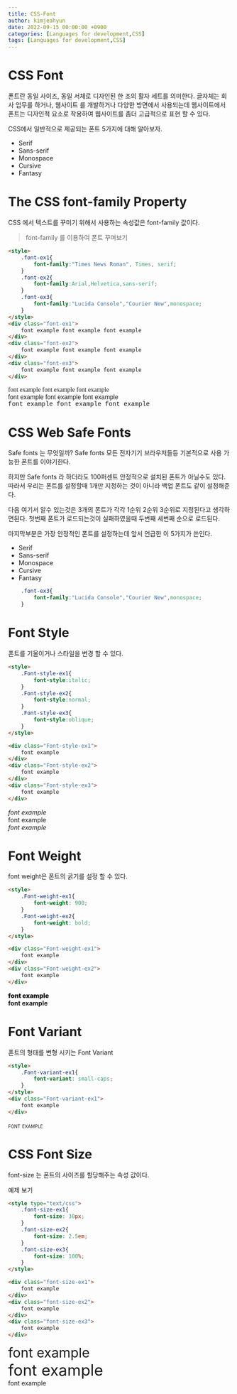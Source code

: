 ```yaml
---
title: CSS-Font
author: kimjeahyun
date: 2022-09-15 00:00:00 +0900
categories: [Languages for development,CSS]
tags: [Languages for development,CSS]
---
```


<style>
	.font-ex1{
		font-family:"Times News Roman", Times, serif;
	}
	.font-ex2{
		font-family:Arial,Helvetica,sans-serif;
	}
	.font-ex3{
		font-family:"Lucida Console","Courier New",monospace;
	}
</style>

# CSS Font 

폰트란 동일 사이즈, 동일 서체로 디자인된 한 조의 활자 세트를 의미한다.
글자체는 회사 업무를 하거나, 웹사이트 를 개발하거나 다양한 방면에서 사용되는데 
웹사이트에서 폰트는 디자인적 요소로 작용하여 웹사이트를 좀더 고급적으로 표현 할 수 있다. 

CSS에서 일반적으로 제공되는 폰트 5가지에 대해 알아보자.

-	Serif
-	Sans-serif
-	Monospace
-	Cursive
-	Fantasy


# The CSS font-family Property

CSS 에서 텍스트를 꾸미기 위해서 사용하는 속성값은 font-family 값이다.

> font-family 를 이용하여 폰트 꾸며보기


```html
<style>
	.font-ex1{
		font-family:"Times News Roman", Times, serif;
	}
	.font-ex2{
		font-family:Arial,Helvetica,sans-serif;
	}
	.font-ex3{
		font-family:"Lucida Console","Courier New",monospace;
	}
</style>
<div class="font-ex1">
	font example font example font example
</div>
<div class="font-ex2">
	font example font example font example
</div>
<div class="font-ex3">
	font example font example font example
</div>
```

<div class="font-ex1">
	font example font example font example
</div>
<div class="font-ex2">
	font example font example font example
</div>
<div class="font-ex3">
	font example font example font example
</div>

# CSS Web Safe Fonts

Safe fonts 는 무엇일까? 
Safe fonts 모든 전자기기 브라우저들등 기본적으로 사용 가능한 폰트를 이야기한다.

하지만 Safe fonts 라 하더라도 100퍼센트 안정적으로 설치된 폰트가 아닐수도 있다.
따라서 우리는 폰트를 설정할때 1개만 지정하는 것이 아니라 백업 폰트도 같이 설정해준다.

다음 여기서 알수 있는것은 3개의 폰트가 각각 1순위 2순위 3순위로 지정된다고 생각하면된다. 첫번째 폰트가 로드되는것이 실패하였을때 두번째 세번째 순으로 로드된다.

마지막부분은 가장 안정적인 폰트를 설정하는데 앞서 언급한 이 5가지가 쓴인다.

-	Serif
-	Sans-serif
-	Monospace
-	Cursive
-	Fantasy

```css
	.font-ex3{
		font-family:"Lucida Console","Courier New",monospace;
	}
```

# Font Style

폰트를 기울이거나 스타일을 변경 할 수 있다.

```html
<style>
	.Font-style-ex1{
		font-style:italic;
	}
	.Font-style-ex2{
		font-style:normal;
	}
	.Font-style-ex3{
		font-style:oblique;
	}
</style>

<div class="Font-style-ex1">
	font example
</div>
<div class="Font-style-ex2">
	font example
</div>
<div class="Font-style-ex3">
	font example
</div>
```

<style>
	.Font-style-ex1{
		font-style:italic;
	}
	.Font-style-ex2{
		font-style:normal;
	}
	.Font-style-ex3{
		font-style:oblique;
	}
</style>

<div class="Font-style-ex1">
	font example
</div>
<div class="Font-style-ex2">
	font example
</div>
<div class="Font-style-ex3">
	font example
</div>

# Font Weight

font weight은 폰트의 굵기를 설정 할 수 있다.

```html
<style>
	.Font-weight-ex1{
		font-weight: 900;
	}
	.Font-weight-ex2{
		font-weight: bold;
	}
</style>

<div class="Font-weight-ex1">
	font example
</div>
<div class="Font-weight-ex2">
	font example
</div>
```

<style>
	.Font-weight-ex1{
		font-weight: 900;
	}
	.Font-weight-ex2{
		font-weight: bold;
	}
</style>

<div class="Font-weight-ex1">
	font example
</div>
<div class="Font-weight-ex2">
	font example
</div>

# Font Variant

폰트의 형태를 변형 시키는 Font Variant

```html
<style>
	.Font-variant-ex1{
		font-variant: small-caps;
	}
</style>
<div class="Font-variant-ex1">
	font example
</div>
```

<style>
	.Font-variant-ex1{
		font-variant: small-caps;
	}
</style>
<div class="Font-variant-ex1">
	font example
</div>


# CSS Font Size

font-size 는 폰트의 사이즈를 할당해주는 속성 값이다.

예제 보기

```html
<style type="text/css">
	.font-size-ex1{
		font-size: 30px;
	}
	.font-size-ex2{
		font-size: 2.5em;
	}
	.font-size-ex3{
		font-size: 100%;
	}
</style>

<div class="font-size-ex1">
	font example
</div>
<div class="font-size-ex2">
	font example
</div>
<div class="font-size-ex3">
	font example
</div>
```

<style type="text/css">
	.font-size-ex1{
		font-size: 30px;
	}
	.font-size-ex2{
		font-size: 2.5em;
	}
	.font-size-ex3{
		font-size: 100%;
	}
</style>

<div class="font-size-ex1">
	font example
</div>
<div class="font-size-ex2">
	font example
</div>
<div class="font-size-ex3">
	font example
</div>